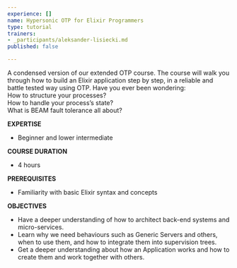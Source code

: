 ```yaml
---
experience: []
name: Hypersonic OTP for Elixir Programmers
type: tutorial
trainers:
- _participants/aleksander-lisiecki.md
published: false

---
```

A condensed version of our extended OTP course. The course will walk you through how to build an Elixir application step by step, in a reliable and battle tested way using OTP. Have you ever been wondering:  
How to structure your processes?  
How to handle your process’s state?  
What is BEAM fault tolerance all about?

**EXPERTISE**

* Beginner and lower intermediate

**COURSE DURATION**

* 4 hours

**PREREQUISITES**

* Familiarity with basic Elixir syntax and concepts

**OBJECTIVES**

* Have a deeper understanding of how to architect back-end systems and micro-services.
* Learn why we need behaviours such as Generic Servers and others, when to use them, and how to integrate them into supervision trees.
* Get a deeper understanding about how an Application works and how to create them and work together with others.